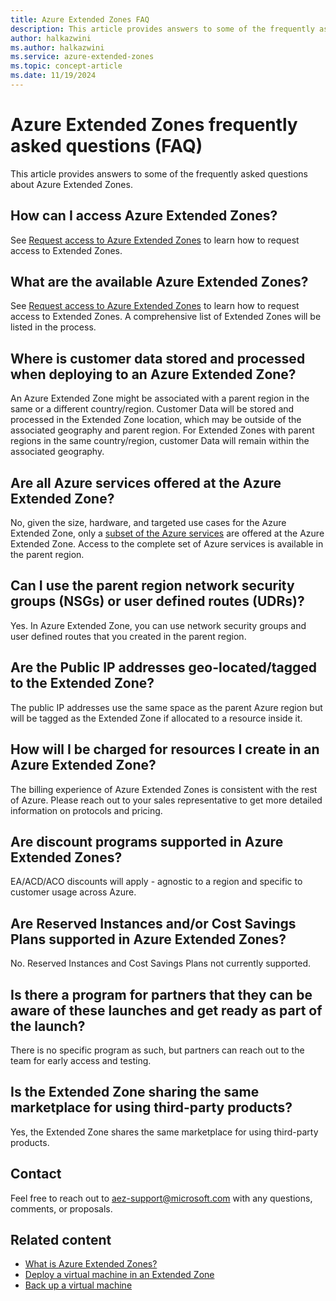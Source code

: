 ```yaml
---
title: Azure Extended Zones FAQ
description: This article provides answers to some of the frequently asked questions asked about Azure Extended Zones. 
author: halkazwini
ms.author: halkazwini
ms.service: azure-extended-zones
ms.topic: concept-article
ms.date: 11/19/2024
---
```


# Azure Extended Zones frequently asked questions (FAQ)

This article provides answers to some of the frequently asked questions about Azure Extended Zones.

## How can I access Azure Extended Zones?

See [Request access to Azure Extended Zones](request-access.md) to learn how to request access to Extended Zones.

## What are the available Azure Extended Zones?

See [Request access to Azure Extended Zones](request-access.md) to learn how to request access to Extended Zones. A comprehensive list of Extended Zones will be listed in the process.

## Where is customer data stored and processed when deploying to an Azure Extended Zone?

An Azure Extended Zone might be associated with a parent region in the same or a different country/region. Customer Data will be stored and processed in the Extended Zone location, which may be outside of the associated geography and parent region. For Extended Zones with parent regions in the same country/region, customer Data will remain within the associated geography.

## Are all Azure services offered at the Azure Extended Zone?

No, given the size, hardware, and targeted use cases for the Azure Extended Zone, only a [subset of the Azure services](overview.md#service-offerings-for-azure-extended-zones) are offered at the Azure Extended Zone. Access to the complete set of Azure services is available in the parent region.

## Can I use the parent region network security groups (NSGs) or user defined routes (UDRs)?

Yes. In Azure Extended Zone, you can use network security groups and user defined routes that you created in the parent region.

## Are the Public IP addresses geo-located/tagged to the Extended Zone?

The public IP addresses use the same space as the parent Azure region but will be tagged as the Extended Zone if allocated to a resource inside it.

## How will I be charged for resources I create in an Azure Extended Zone?

The billing experience of Azure Extended Zones is consistent with the rest of Azure. Please reach out to your sales representative to get more detailed information on protocols and pricing.

## Are discount programs supported in Azure Extended Zones?

EA/ACD/ACO discounts will apply - agnostic to a region and specific to customer usage across Azure. 

## Are Reserved Instances and/or Cost Savings Plans supported in Azure Extended Zones?

No. Reserved Instances and Cost Savings Plans not currently supported. 

## Is there a program for partners that they can be aware of these launches and get ready as part of the launch?

There is no specific program as such, but partners can reach out to the team for early access and testing.

## Is the Extended Zone sharing the same marketplace for using third-party products?

Yes, the Extended Zone shares the same marketplace for using third-party products.

## Contact

Feel free to reach out to aez-support@microsoft.com with any questions, comments, or proposals.

## Related content

- [What is Azure Extended Zones?](overview.md)
- [Deploy a virtual machine in an Extended Zone](deploy-vm-portal.md)
- [Back up a virtual machine](backup-virtual-machine.md)